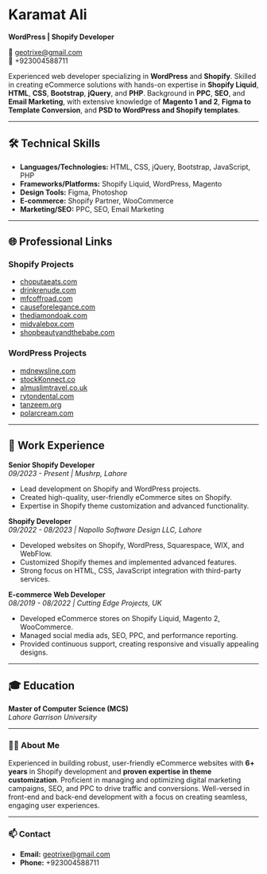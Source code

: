 # Karamat Ali

**WordPress | Shopify Developer**

📧 geotrixe@gmail.com  
📱 +923004588711

Experienced web developer specializing in **WordPress** and **Shopify**. Skilled in creating eCommerce solutions with hands-on expertise in **Shopify Liquid**, **HTML**, **CSS**, **Bootstrap**, **jQuery**, and **PHP**. Background in **PPC**, **SEO**, and **Email Marketing**, with extensive knowledge of **Magento 1 and 2**, **Figma to Template Conversion**, and **PSD to WordPress and Shopify templates**.

---

## 🛠️ Technical Skills

- **Languages/Technologies:** HTML, CSS, jQuery, Bootstrap, JavaScript, PHP
- **Frameworks/Platforms:** Shopify Liquid, WordPress, Magento
- **Design Tools:** Figma, Photoshop
- **E-commerce:** Shopify Partner, WooCommerce
- **Marketing/SEO:** PPC, SEO, Email Marketing

---

## 🌐 Professional Links

### Shopify Projects
- [choputaeats.com](https://choputaeats.com)
- [drinkrenude.com](https://drinkrenude.com)
- [mfcoffroad.com](https://mfcoffroad.com)
- [causeforelegance.com](https://causeforelegance.com)
- [thediamondoak.com](https://thediamondoak.com)
- [midvalebox.com](https://midvalebox.com)
- [shopbeautyandthebabe.com](https://shopbeautyandthebabe.com)

### WordPress Projects
- [mdnewsline.com](https://mdnewsline.com)
- [stockKonnect.co](https://stockKonnect.co)
- [almuslimtravel.co.uk](https://almuslimtravel.co.uk)
- [rytondental.com](https://rytondental.com)
- [tanzeem.org](https://tanzeem.org)
- [polarcream.com](https://polarcream.com)

---

## 💼 Work Experience

**Senior Shopify Developer**  
*09/2023 - Present | Mushrp, Lahore*  
- Lead development on Shopify and WordPress projects.
- Created high-quality, user-friendly eCommerce sites on Shopify.
- Expertise in Shopify theme customization and advanced functionality.

**Shopify Developer**  
*09/2022 - 08/2023 | Napollo Software Design LLC, Lahore*  
- Developed websites on Shopify, WordPress, Squarespace, WIX, and WebFlow.
- Customized Shopify themes and implemented advanced features.
- Strong focus on HTML, CSS, JavaScript integration with third-party services.

**E-commerce Web Developer**  
*08/2019 - 08/2022 | Cutting Edge Projects, UK*  
- Developed eCommerce stores on Shopify Liquid, Magento 2, WooCommerce.
- Managed social media ads, SEO, PPC, and performance reporting.
- Provided continuous support, creating responsive and visually appealing designs.

---

## 🎓 Education

**Master of Computer Science (MCS)**  
*Lahore Garrison University*

---

### 👨‍💻 About Me

Experienced in building robust, user-friendly eCommerce websites with **6+ years** in Shopify development and **proven expertise in theme customization**. Proficient in managing and optimizing digital marketing campaigns, SEO, and PPC to drive traffic and conversions. Well-versed in front-end and back-end development with a focus on creating seamless, engaging user experiences.

---

### 📫 Contact
- **Email:** [geotrixe@gmail.com](mailto:geotrixe@gmail.com)
- **Phone:** +923004588711
